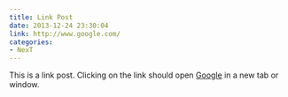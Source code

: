 ```yaml
---
title: Link Post
date: 2013-12-24 23:30:04
link: http://www.google.com/
categories:
- NexT
---
```


This is a link post. Clicking on the link should open [Google](http://www.google.com/) in a new tab or window.
